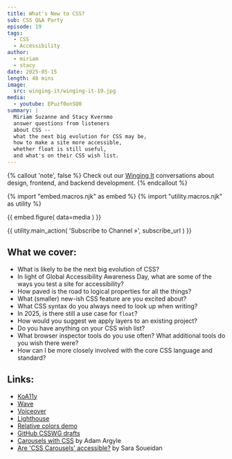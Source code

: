 ```yaml
---
title: What's New to CSS?
sub: CSS Q&A Party
episode: 19
tags:
  - CSS
  - Accessibility
author:
  - miriam
  - stacy
date: 2025-05-15
length: 48 mins
image:
  src: winging-it/winging-it-19.jpg
media:
  - youtube: EPuzf0onSQ0
summary: |
  Miriam Suzanne and Stacy Kvernmo
  answer questions from listeners
  about CSS --
  what the next big evolution for CSS may be,
  how to make a site more accessible,
  whether float is still useful,
  and what's on their CSS wish list.
---
```


{% callout 'note', false %}
Check out our [Winging It](/wingingit/)
conversations about design, frontend,
and backend development.
{% endcallout %}

{% import "embed.macros.njk" as embed %}
{% import "utility.macros.njk" as utility %}

{{ embed.figure(
  data=media
) }}

{{ utility.main_action(
  'Subscribe to Channel »',
  subscribe_url
) }}

 ## What we cover:

- What is likely to be the next big evolution of CSS?
- In light of Global Accessibility Awareness Day, what are some of the ways you
  test a site for accessibility?
- How paved is the road to logical properties for all the things?
- What (smaller) new-ish CSS feature are you excited about?
- What CSS syntax do you always need to look up when writing?
- In 2025, is there still a use case for `float`?
- How would you suggest we apply layers to an existing project?
- Do you have anything on your CSS wish list?
- What browser inspector tools do you use often? What additional tools do you
  wish there were?
- How can I be more closely involved with the core CSS language and standard?

## Links:
- [KoA11y](https://open-indy.github.io/Koa11y/)
- [Wave](https://wave.webaim.org/extension/)
- [Voiceover](https://support.apple.com/guide/voiceover/welcome/mac)
- [Lighthouse](https://developer.chrome.com/docs/lighthouse/accessibility/scoring)
- [Relative colors demo](https://codepen.io/stacy/pen/pvvGKxN)
- [GitHub CSSWG drafts](https://github.com/w3c/csswg-drafts/issues)
- [Carousels with CSS](https://developer.chrome.com/blog/carousels-with-css) by
  Adam Argyle
- [Are 'CSS Carousels' accessible?](https://www.sarasoueidan.com/blog/css-carousels-accessibility/)
  by Sara Soueidan
